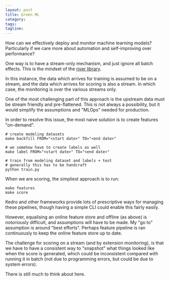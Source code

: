 ```yaml
---
layout: post
title: Green ML
category:
tags:
tagline:
---
```


How can we effectively deploy and monitor machine learning models? Particularly if we care more about automation and self-improving over performance?

One way is to have a stream-only mechanism, and just ignore all batch effects. This is the mindset of the [river library](https://github.com/online-ml/river).

In this instance, the data which arrives for training is assumed to be on a stream, and the data which arrives for scoring is also a stream. In which case, the monitoring is over the various streams only.

One of the most challenging part of this approach is the upstream data must be stream friendly and pre-flattened. This is not always a possibility, but it would simplify the assumptions and "MLOps" needed for production.

In order to resolve this issue, the most naive solution is to create features "on-demand".

```
# create modeling datasets
make backfill FROM="<start date>" TO="<end date>"

# we somehow have to create labels as well
make label FROM="<start date>" TO="<end date>"

# train from modeling dataset and labels + test
# generally this has to be handcraft
python train.py
```

When we are scoring, the simpliest approach is to run:

```
make features
make score
```

Kedro and other frameworks provide lots of prescriptive ways for managing these pipelines, though having a simple CLI could enable this fairly easily.

However, equalising an online feature store and offline (as above) is notoriously difficult, and assumptions will have to be made. My "go to" assumption is around "best efforts". Perhaps feature pipeline is ran continuously to keep the online feature store up to date.

The challenge for scoring on a stream (and by extension monitoring), is that we have to have a consistent way to "snapshot" what things looked like when the score is generated, which could be inconsistent compared with running it in batch (not due to programming errors, but could be due to system errors).

There is still much to think about here.
